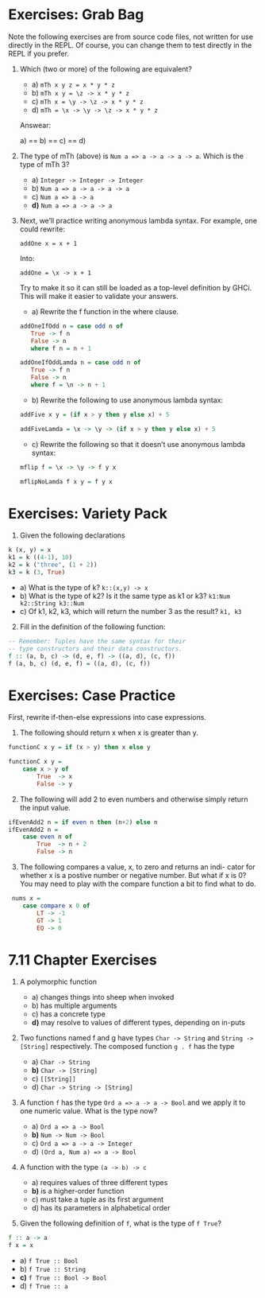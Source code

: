 # Exercises: Grab Bag

Note the following exercises are from source code files, not written
for use directly in the REPL. Of course, you can change them to test
directly in the REPL if you prefer.

1. Which (two or more) of the following are equivalent?
   * a) `mTh x y z = x * y * z`
   * b) `mTh x y = \z -> x * y * z`
   * c) `mTh x = \y -> \z -> x * y * z`
   * d) `mTh = \x -> \y -> \z -> x * y * z`
   
   Answear:

   a) == b) == c) == d)

2. The type of mTh (above) is `Num a => a -> a -> a -> a`.
Which is the type of mTh 3?
   * a) `Integer -> Integer -> Integer`
   * b) `Num a => a -> a -> a -> a`
   * c) `Num a => a -> a`
   * **d)** `Num a => a -> a -> a`

3. Next, we’ll practice writing anonymous lambda syntax.
For example, one could rewrite:

   `addOne x = x + 1`

   Into:

   `addOne = \x -> x + 1`

   Try to make it so it can still be loaded as a top-level definition
by GHCi. This will make it easier to validate your answers.

   * a) Rewrite the f function in the where clause.

   ```haskell   
   addOneIfOdd n = case odd n of
      True -> f n
      False -> n
      where f n = n + 1
   ```

   ```haskell
   addOneIfOddLamda n = case odd n of
      True -> f n
      False -> n
      where f = \n -> n + 1
   ```

   * b) Rewrite the following to use anonymous lambda syntax:

   ```haskell
   addFive x y = (if x > y then y else x) + 5
   ```

   ```haskell
   addFiveLamda = \x -> \y -> (if x > y then y else x) + 5
   ```

   * c) Rewrite the following so that it doesn’t use anonymous
lambda syntax:

   ```haskell
   mflip f = \x -> \y -> f y x
   ```

   ```haskell
   mflipNoLamda f x y = f y x 
   ```

# Exercises: Variety Pack

1. Given the following declarations

```haskell
k (x, y) = x
k1 = k ((4-1), 10)
k2 = k ("three", (1 + 2))
k3 = k (3, True)
```

   * a) What is the type of k?
   `k::(x,y) -> x`
   * b) What is the type of k2? Is it the same type as k1 or k3?
   `k1:Num k2::String k3::Num`
   * c) Of k1, k2, k3, which will return the number 3 as the result? 
   `k1, k3` 

2. Fill in the definition of the following function:

```haskell
-- Remember: Tuples have the same syntax for their
-- type constructors and their data constructors.
f :: (a, b, c) -> (d, e, f) -> ((a, d), (c, f))
f (a, b, c) (d, e, f) = ((a, d), (c, f))
```

# Exercises: Case Practice

First, rewrite if-then-else expressions into case expressions.

1. The following should return x when x is greater than y.

```haskell
functionC x y = if (x > y) then x else y

functionC x y = 
    case x > y of
        True  -> x
        False -> y
```
2. The following will add 2 to even numbers and otherwise simply
return the input value.

```haskell
ifEvenAdd2 n = if even n then (n+2) else n
ifEvenAdd2 n =
    case even n of
        True  -> n + 2
        False -> n
```

3. The following compares a value, x, to zero and returns an indi-
cator for whether x is a postive number or negative number. But
what if x is 0? You may need to play with the compare function a
bit to find what to do.

```haskell
 nums x =
    case compare x 0 of
        LT -> -1
        GT -> 1
        EQ -> 0
```

# 7.11 Chapter Exercises

1. A polymorphic function

   * a) changes things into sheep when invoked
   * b) has multiple arguments
   * c) has a concrete type
   * **d)** may resolve to values of different types, depending on in-puts

2. Two functions named f and g have types `Char -> String` and `String -> [String]` respectively. The composed function `g . f` has the type

   * a) `Char -> String`
   * **b)** `Char -> [String]`
   * c) `[[String]]`
   * d) `Char -> String -> [String]`

3. A function `f` has the type `Ord a => a -> a -> Bool` and we apply it to one numeric value. What is the type now?

   * a) `Ord a => a -> Bool`
   * **b)** `Num -> Num -> Bool`
   * c) `Ord a => a -> a -> Integer`
   * d) `(Ord a, Num a) => a -> Bool`

4. A function with the type `(a -> b) -> c`

    * a) requires values of three different types
    * **b)** is a higher-order function
    * c) must take a tuple as its first argument
    * d) has its parameters in alphabetical order

5. Given the following definition of `f`, what is the type of `f True`?

```haskell
f :: a -> a
f x = x
```
* a) `f True :: Bool`
* b) `f True :: String`
* **c)** `f True :: Bool -> Bool`
* d) `f True :: a`

   
   

   








  
   




